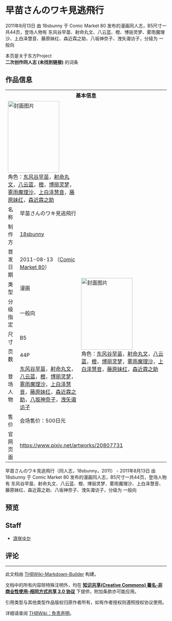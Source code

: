 # 早苗さんのワキ見逃飛行

<!-- source html: G:\repos\THBWiki-Markdown-Builder\THBWikiMarkdown\Temp\main\3\3d\ns0%3A%E6%97%A9%E8%8B%97%E3%81%95%E3%82%93%E3%81%AE%E3%83%AF%E3%82%AD%E8%A6%8B%E9%80%83%E9%A3%9B%E8%A1%8C.html -->

2011年8月13日 由 18sbunny 于 Comic Market 80 发布的漫画同人志，B5尺寸一共44页，登场人物有 东风谷早苗、射命丸文、八云蓝、橙、博丽灵梦、雾雨魔理沙、上白泽慧音、藤原妹红、森近霖之助、八坂神奈子、洩矢诹访子，分级为 一般向

本页是关于东方Project  
 **二次创作同人志 (未找到链接)** 的词条
## 作品信息

<table><tbody><tr><th colspan="3">基本信息</th></tr><tr><td class="cover-artwork-mobile" colspan="2"><a href="./文件-早苗さんのワキ見逃飛行封面.jpg.md" class="image" title="封面图片"><img alt="封面图片" src="https://upload.thwiki.cc/thumb/d/dd/%E6%97%A9%E8%8B%97%E3%81%95%E3%82%93%E3%81%AE%E3%83%AF%E3%82%AD%E8%A6%8B%E9%80%83%E9%A3%9B%E8%A1%8C%E5%B0%81%E9%9D%A2.jpg/160px-%E6%97%A9%E8%8B%97%E3%81%95%E3%82%93%E3%81%AE%E3%83%AF%E3%82%AD%E8%A6%8B%E9%80%83%E9%A3%9B%E8%A1%8C%E5%B0%81%E9%9D%A2.jpg" decoding="async" loading="lazy" width="160" height="224" srcset="https://upload.thwiki.cc/thumb/d/dd/%E6%97%A9%E8%8B%97%E3%81%95%E3%82%93%E3%81%AE%E3%83%AF%E3%82%AD%E8%A6%8B%E9%80%83%E9%A3%9B%E8%A1%8C%E5%B0%81%E9%9D%A2.jpg/240px-%E6%97%A9%E8%8B%97%E3%81%95%E3%82%93%E3%81%AE%E3%83%AF%E3%82%AD%E8%A6%8B%E9%80%83%E9%A3%9B%E8%A1%8C%E5%B0%81%E9%9D%A2.jpg 1.5x, https://upload.thwiki.cc/d/dd/%E6%97%A9%E8%8B%97%E3%81%95%E3%82%93%E3%81%AE%E3%83%AF%E3%82%AD%E8%A6%8B%E9%80%83%E9%A3%9B%E8%A1%8C%E5%B0%81%E9%9D%A2.jpg 2x" data-file-width="274" data-file-height="384"></a><div class="cover-char">角色：<a href="./东风谷早苗.md" title="东风谷早苗">东风谷早苗</a>，<a href="./射命丸文.md" title="射命丸文">射命丸文</a>，<a href="./八云蓝.md" title="八云蓝">八云蓝</a>，<a href="./橙.md" title="橙">橙</a>，<a href="./博丽灵梦.md" title="博丽灵梦">博丽灵梦</a>，<a href="./雾雨魔理沙.md" title="雾雨魔理沙">雾雨魔理沙</a>，<a href="./上白泽慧音.md" title="上白泽慧音">上白泽慧音</a>，<a href="./藤原妹红.md" title="藤原妹红">藤原妹红</a>，<a href="./森近霖之助.md" title="森近霖之助">森近霖之助</a></div></td>
</tr><tr><td class="label">名称</td><td colspan="2"> 早苗さんのワキ見逃飛行 </td></tr><tr><td class="label">制作方</td><td><a href="./18sbunny.md" title="18sbunny">18sbunny</a></td><td class="cover-artwork" rowspan="8" style="min-width:224px;"><a href="./文件-早苗さんのワキ見逃飛行封面.jpg.md" class="image" title="封面图片"><img alt="封面图片" src="https://upload.thwiki.cc/thumb/d/dd/%E6%97%A9%E8%8B%97%E3%81%95%E3%82%93%E3%81%AE%E3%83%AF%E3%82%AD%E8%A6%8B%E9%80%83%E9%A3%9B%E8%A1%8C%E5%B0%81%E9%9D%A2.jpg/160px-%E6%97%A9%E8%8B%97%E3%81%95%E3%82%93%E3%81%AE%E3%83%AF%E3%82%AD%E8%A6%8B%E9%80%83%E9%A3%9B%E8%A1%8C%E5%B0%81%E9%9D%A2.jpg" decoding="async" loading="lazy" width="160" height="224" srcset="https://upload.thwiki.cc/thumb/d/dd/%E6%97%A9%E8%8B%97%E3%81%95%E3%82%93%E3%81%AE%E3%83%AF%E3%82%AD%E8%A6%8B%E9%80%83%E9%A3%9B%E8%A1%8C%E5%B0%81%E9%9D%A2.jpg/240px-%E6%97%A9%E8%8B%97%E3%81%95%E3%82%93%E3%81%AE%E3%83%AF%E3%82%AD%E8%A6%8B%E9%80%83%E9%A3%9B%E8%A1%8C%E5%B0%81%E9%9D%A2.jpg 1.5x, https://upload.thwiki.cc/d/dd/%E6%97%A9%E8%8B%97%E3%81%95%E3%82%93%E3%81%AE%E3%83%AF%E3%82%AD%E8%A6%8B%E9%80%83%E9%A3%9B%E8%A1%8C%E5%B0%81%E9%9D%A2.jpg 2x" data-file-width="274" data-file-height="384"></a><div class="cover-char">角色：<a href="./东风谷早苗.md" title="东风谷早苗">东风谷早苗</a>，<a href="./射命丸文.md" title="射命丸文">射命丸文</a>，<a href="./八云蓝.md" title="八云蓝">八云蓝</a>，<a href="./橙.md" title="橙">橙</a>，<a href="./博丽灵梦.md" title="博丽灵梦">博丽灵梦</a>，<a href="./雾雨魔理沙.md" title="雾雨魔理沙">雾雨魔理沙</a>，<a href="./上白泽慧音.md" title="上白泽慧音">上白泽慧音</a>，<a href="./藤原妹红.md" title="藤原妹红">藤原妹红</a>，<a href="./森近霖之助.md" title="森近霖之助">森近霖之助</a></div></td>
</tr><tr><td class="label">首发日期</td><td>2011-08-13&#160;（<a href="/展会作品列表?e=Comic+Market%2380">Comic Market 80</a>）</td></tr><tr><td class="label">类型</td><td>漫画</td></tr><tr><td class="label">分级指定</td><td>一般向</td></tr><tr><td class="label">尺寸</td><td>B5</td></tr><tr><td class="label">页数</td><td>44P</td></tr><tr><td class="label">登场人物</td><td><a href="./东风谷早苗.md" title="东风谷早苗">东风谷早苗</a>，<a href="./射命丸文.md" title="射命丸文">射命丸文</a>，<a href="./八云蓝.md" title="八云蓝">八云蓝</a>，<a href="./橙.md" title="橙">橙</a>，<a href="./博丽灵梦.md" title="博丽灵梦">博丽灵梦</a>，<a href="./雾雨魔理沙.md" title="雾雨魔理沙">雾雨魔理沙</a>，<a href="./上白泽慧音.md" title="上白泽慧音">上白泽慧音</a>，<a href="./藤原妹红.md" title="藤原妹红">藤原妹红</a>，<a href="./森近霖之助.md" title="森近霖之助">森近霖之助</a>，<a href="./八坂神奈子.md" title="八坂神奈子">八坂神奈子</a>，<a href="./洩矢诹访子.md" title="洩矢诹访子">洩矢诹访子</a></td></tr><tr><td class="label">售价</td><td>会场售价：500日元</td></tr>
<tr><td class="label">官网页面</td><td colspan="2"><a rel="nofollow" class="external free" href="https://www.pixiv.net/artworks/20807731">https://www.pixiv.net/artworks/20807731</a></td></tr></tbody></table>

早苗さんのワキ見逃飛行（同人志，18sbunny，2011） - 2011年8月13日 由 18sbunny 于 Comic Market 80 发布的漫画同人志，B5尺寸一共44页，登场人物有 东风谷早苗、射命丸文、八云蓝、橙、博丽灵梦、雾雨魔理沙、上白泽慧音、藤原妹红、森近霖之助、八坂神奈子、洩矢诹访子，分级为 一般向
## 预览
## Staff
- [浪咲ゆか](./浪咲ゆか.md)

## 评论




---

此文档由 [THBWiki-Markdown-Builder](https://github.com/Delsin-Yu/THBWiki-Markdown-Builder) 构建。

文档中的所有内容除特殊注明外，均在 [**知识共享(Creative Commons) 署名-非商业性使用-相同方式共享 3.0 协议**](https://creativecommons.org/licenses/by-sa/3.0/deed.zh-hans) 下提供，附加条款亦可能应用。

引用类型与其他类型作品版权归原作者所有，如有作者授权则遵照授权协议使用。

详细请查阅 [THBWiki：免责声明](https://thbwiki.cc/THBWiki:%E5%85%8D%E8%B4%A3%E5%A3%B0%E6%98%8E)。

